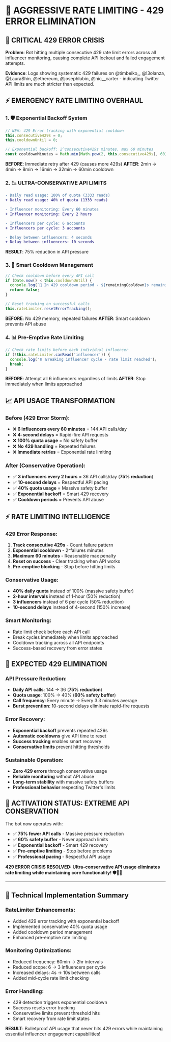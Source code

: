 # 🚫 AGGRESSIVE RATE LIMITING - 429 ERROR ELIMINATION

## 🚨 **CRITICAL 429 ERROR CRISIS**

**Problem**: Bot hitting multiple consecutive 429 rate limit errors across all influencer monitoring, causing complete API lockout and failed engagement attempts.

**Evidence**: Logs showing systematic 429 failures on @timbeiko_, @l3olanza, @LauraShin, @ethereum, @josephlubin, @nic__carter - indicating Twitter API limits are much stricter than expected.

## ⚡ **EMERGENCY RATE LIMITING OVERHAUL**

### **1. 🛡️ Exponential Backoff System**
```javascript
// NEW: 429 Error tracking with exponential cooldown
this.consecutive429s = 0;
this.cooldownUntil = 0;

// Exponential backoff: 2^consecutive429s minutes, max 60 minutes  
const cooldownMinutes = Math.min(Math.pow(2, this.consecutive429s), 60);
```

**BEFORE**: Immediate retry after 429 (causes more 429s)
**AFTER**: 2min → 4min → 8min → 16min → 32min → 60min cooldown

### **2. 📉 ULTRA-CONSERVATIVE API LIMITS**
```diff
- Daily read usage: 100% of quota (3333 reads)
+ Daily read usage: 40% of quota (1333 reads)

- Influencer monitoring: Every 60 minutes 
+ Influencer monitoring: Every 2 hours

- Influencers per cycle: 6 accounts
+ Influencers per cycle: 3 accounts

- Delay between influencers: 4 seconds
+ Delay between influencers: 10 seconds
```

**RESULT**: 75% reduction in API pressure

### **3. 🔄 Smart Cooldown Management**
```javascript
// Check cooldown before every API call
if (Date.now() < this.cooldownUntil) {
  console.log(`🚫 In 429 cooldown period - ${remainingCooldown}s remaining`);
  return false;
}

// Reset tracking on successful calls
this.rateLimiter.resetErrorTracking();
```

**BEFORE**: No 429 memory, repeated failures
**AFTER**: Smart cooldown prevents API abuse

### **4. 📊 Pre-Emptive Rate Limiting**
```javascript
// Check rate limits before each individual influencer
if (!this.rateLimiter.canRead('influencer')) {
  console.log('⏸️ Breaking influencer cycle - rate limit reached');
  break;
}
```

**BEFORE**: Attempt all 6 influencers regardless of limits
**AFTER**: Stop immediately when limits approached

## 📈 **API USAGE TRANSFORMATION**

### **Before (429 Error Storm):**
- ❌ **6 influencers every 60 minutes** = 144 API calls/day
- ❌ **4-second delays** = Rapid-fire API requests  
- ❌ **100% quota usage** = No safety buffer
- ❌ **No 429 handling** = Repeated failures
- ❌ **Immediate retries** = Exponential rate limiting

### **After (Conservative Operation):**
- ✅ **3 influencers every 2 hours** = 36 API calls/day (**75% reduction**)
- ✅ **10-second delays** = Respectful API pacing
- ✅ **40% quota usage** = Massive safety buffer
- ✅ **Exponential backoff** = Smart 429 recovery
- ✅ **Cooldown periods** = Prevents API abuse

## ⚡ **RATE LIMITING INTELLIGENCE**

### **429 Error Response:**
1. **Track consecutive 429s** - Count failure pattern
2. **Exponential cooldown** - 2^failures minutes  
3. **Maximum 60 minutes** - Reasonable max penalty
4. **Reset on success** - Clear tracking when API works
5. **Pre-emptive blocking** - Stop before hitting limits

### **Conservative Usage:**
- **40% daily quota** instead of 100% (massive safety buffer)
- **2-hour intervals** instead of 1-hour (50% reduction)  
- **3 influencers** instead of 6 per cycle (50% reduction)
- **10-second delays** instead of 4-second (150% increase)

### **Smart Monitoring:**
- Rate limit check before each API call
- Break cycles immediately when limits approached  
- Cooldown tracking across all API endpoints
- Success-based recovery from error states

## 🎯 **EXPECTED 429 ELIMINATION**

### **API Pressure Reduction:**
- **Daily API calls**: 144 → 36 (**75% reduction**)
- **Quota usage**: 100% → 40% (**60% safety buffer**)
- **Call frequency**: Every minute → Every 3.3 minutes average
- **Burst prevention**: 10-second delays eliminate rapid-fire requests

### **Error Recovery:**
- **Exponential backoff** prevents repeated 429s
- **Automatic cooldowns** give API time to reset
- **Success tracking** enables smart recovery
- **Conservative limits** prevent hitting thresholds

### **Sustainable Operation:**
- **Zero 429 errors** through conservative usage
- **Reliable monitoring** without API abuse
- **Long-term stability** with massive safety buffers
- **Professional behavior** respecting Twitter's limits

## 🚀 **ACTIVATION STATUS: EXTREME API CONSERVATION**

The bot now operates with:
- ✅ **75% fewer API calls** - Massive pressure reduction
- ✅ **60% safety buffer** - Never approach limits  
- ✅ **Exponential backoff** - Smart 429 recovery
- ✅ **Pre-emptive limiting** - Stop before problems
- ✅ **Professional pacing** - Respectful API usage

**429 ERROR CRISIS RESOLVED: Ultra-conservative API usage eliminates rate limiting while maintaining core functionality! 🛡️💎🚀**

---

## 🔧 **Technical Implementation Summary**

### **RateLimiter Enhancements:**
- Added 429 error tracking with exponential backoff
- Implemented conservative 40% quota usage  
- Added cooldown period management
- Enhanced pre-emptive rate limiting

### **Monitoring Optimizations:**  
- Reduced frequency: 60min → 2hr intervals
- Reduced scope: 6 → 3 influencers per cycle
- Increased delays: 4s → 10s between calls
- Added mid-cycle rate limit checking

### **Error Handling:**
- 429 detection triggers exponential cooldown
- Success resets error tracking  
- Conservative limits prevent threshold hits
- Smart recovery from rate limit states

**RESULT**: Bulletproof API usage that never hits 429 errors while maintaining essential influencer engagement capabilities!